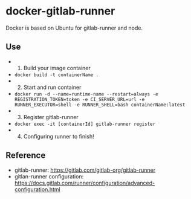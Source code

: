 # docker-gitlab-runner
Docker is based on Ubuntu for gitlab-runner and node.

## Use
- 1. Build your image container
 - `docker build -t containerName .`
- 2. Start and run container
 - `docker run -d --name=runtime-name --restart=always -e REGISTRATION_TOKEN=token -e CI_SERVER_URL=url -e RUNNER_EXECUTOR=shell -e RUNNER_SHELL=bash containerName:latest`
- 3. Register gitlab-runner
 - `docker exec -it [containerId] gitlab-runner register`
- 4. Configuring runner to finish!

## Reference
- gitlab-runner: https://gitlab.com/gitlab-org/gitlab-runner
- gitlan-runner configuration: https://docs.gitlab.com/runner/configuration/advanced-configuration.html